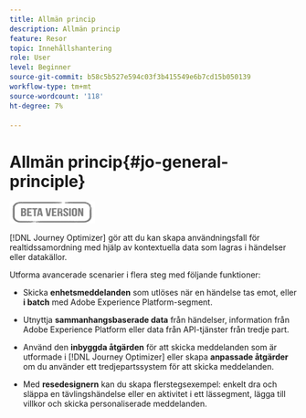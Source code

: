 ```yaml
---
title: Allmän princip
description: Allmän princip
feature: Resor
topic: Innehållshantering
role: User
level: Beginner
source-git-commit: b58c5b527e594c03f3b415549e6b7cd15b050139
workflow-type: tm+mt
source-wordcount: '118'
ht-degree: 7%

---
```


# Allmän princip{#jo-general-principle}

![](../assets/do-not-localize/badge.png)

[!DNL Journey Optimizer] gör att du kan skapa användningsfall för realtidssamordning med hjälp av kontextuella data som lagras i händelser eller datakällor.

Utforma avancerade scenarier i flera steg med följande funktioner:

* Skicka **enhetsmeddelanden** som utlöses när en händelse tas emot, eller **i batch** med Adobe Experience Platform-segment.

* Utnyttja **sammanhangsbaserade data** från händelser, information från Adobe Experience Platform eller data från API-tjänster från tredje part.

* Använd den **inbyggda åtgärden** för att skicka meddelanden som är utformade i [!DNL Journey Optimizer] eller skapa **anpassade åtgärder** om du använder ett tredjepartssystem för att skicka meddelanden.

* Med **resedesignern** kan du skapa flerstegsexempel: enkelt dra och släppa en tävlingshändelse eller en aktivitet i ett lässegment, lägga till villkor och skicka personaliserade meddelanden.
